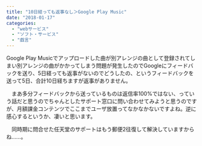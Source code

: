 ```yaml
---
title: "10日経っても返事なし＞Google Play Music"
date: "2018-01-17"
categories: 
  - "webサービス"
  - "ソフト・サービス"
  - "戯言"
---
```


Google Play Musicでアップロードした曲が別アレンジの曲として登録されてしまい別アレンジの曲がかかってしまう問題が発生したのでGoogleにフィードバックを送り、5日経っても返事がないのでどうしたの、というフィードバックを送って5日、合計10日経ちますが返事がありません。

　まあ多分フィードバックから送っているものは返信率100%ではない、っていう話だと思うのでちゃんとしたサポート窓口に問い合わせてみようと思うのですが、月額課金コンテンツでここまでユーザ放置ってなかなかないですよね。逆に感心するというか、凄いと思います。

　同時期に問合せた任天堂のサポートはもう郵便2往復して解決していますからね……。
